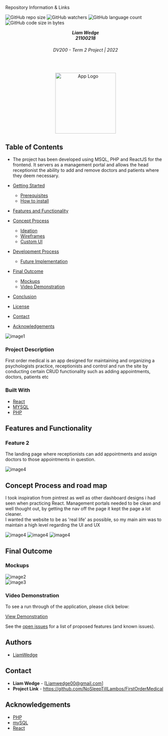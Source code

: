 Repository Information & Links
<br />

![GitHub repo size](https://img.shields.io/github/repo-size/MikeMaynard14/termoneexample)
![GitHub watchers](https://img.shields.io/github/watchers/MikeMaynard14/termoneexample)
![GitHub language count](https://img.shields.io/github/languages/count/MikeMaynard14/termoneexample)
![GitHub code size in bytes](https://img.shields.io/github/languages/code-size/MikeMaynard14/termoneexample)

<!-- HEADER SECTION -->
<h5 align="center" style="padding:0;margin:0;">Liam Wedge</h5>
<h5 align="center" style="padding:0;margin:0;">21100218</h5>
<h6 align="center">DV200 - Term 2 Project | 2022</h6>
</br>
<p align="center">
<img src="src/Assets/ProjectLogo1.png" alt="App Logo" width="190" height="190">
    
</p>
<!-- TABLE OF CONTENTS -->

## Table of Contents

- The project has been developed using MSQL, PHP and ReactJS for the frontend. It servers as a management portal and allows the head receptionist the ability to add and remove doctors and patients where they deem necessary.

- [Getting Started](#getting-started)
  - [Prerequisites](#prerequisites)
  - [How to install](#how-to-install)
- [Features and Functionality](#features-and-functionality)
- [Concept Process](#concept-process)
  - [Ideation](#ideation)
  - [Wireframes](#wireframes)
  - [Custom UI](#user-flow)
- [Development Process](#development-process)

  - [Future Implementation](#peer-reviews)

- [Final Outcome](#final-outcome)
  - [Mockups](#mockups)
  - [Video Demonstration](#video-demonstration)
- [Conclusion](#conclusion)
- [License](#license)
- [Contact](21100218@virtualwindow.co.za)
- [Acknowledgements](#acknowledgements)

<!-- header image of project -->

![image1](src/Assets/DisplayAllScreens.png)

### Project Description

First order medical is an app designed for maintaining and organizing a psychologists practice, receptionists and control and run the site by conducting certain CRUD functionality such as adding appointments, doctors, patients etc

### Built With

- [React](https://reactjs.org/)
- [MYSQL](https://dev.mysql.com/doc/)
- [PHP](https://www.php.net/docs.php)

<!-- GETTING STARTED -->
<!-- Make sure to add appropriate information about what pre requesite technologies the user would need and also the steps to install your project on their own machines -->

## Features and Functionality

### Feature 2

The landing page where receptionists can add appointments and assign doctors to those appointments in question.

![image4](src/Assets/landing.png)

## Concept Process and road map

I took inspiration from pintrest as well as other dashboard designs i had seen when practicing React. Management portals needed to be
clean and well thought out, by getting the nav off the page it kept the page a lot cleaner.
<br/>
I wanted the website to be as 'real life' as possible, so my main aim was to maintain a high level regarding the UI and UX

![image4](src/Assets/wireframe1.png)
![image4](src/Assets/wireframe2.png)
![image4](src/Assets/wireframe3.png)

## Final Outcome

### Mockups

![image2](src/Assets/LoginPage.png)
<br>
![image3](src/Assets/registerPage.png)

<!-- VIDEO DEMONSTRATION -->

### Video Demonstration

To see a run through of the application, please click below:

[View Demonstration](https://drive.google.com/drive/folders/1bHFGq7nIGPdDqJGrCNNCiSqTUyPk-h7F)

See the [open issues](https://github.com/NoSleepTillLambos/FirstOrderMedical/issues) for a list of proposed features (and known issues).

<!-- AUTHORS -->

## Authors

- [LiamWedge](https://github.com/NoSleepTillLambos)

<!-- LICENSE -->

## Contact

- **Liam Wedge** - [Liamwedge00@gmail.com]
- **Project Link** - https://github.com/NoSleepTillLambos/FirstOrderMedical

<!-- ACKNOWLEDGEMENTS -->

## Acknowledgements

<!-- all resources that you used and Acknowledgements here -->

- [PHP](https://www.php.net/)
- [mySQL](https://www.mysql.com/)
- [React](https://reactjs.org/)
